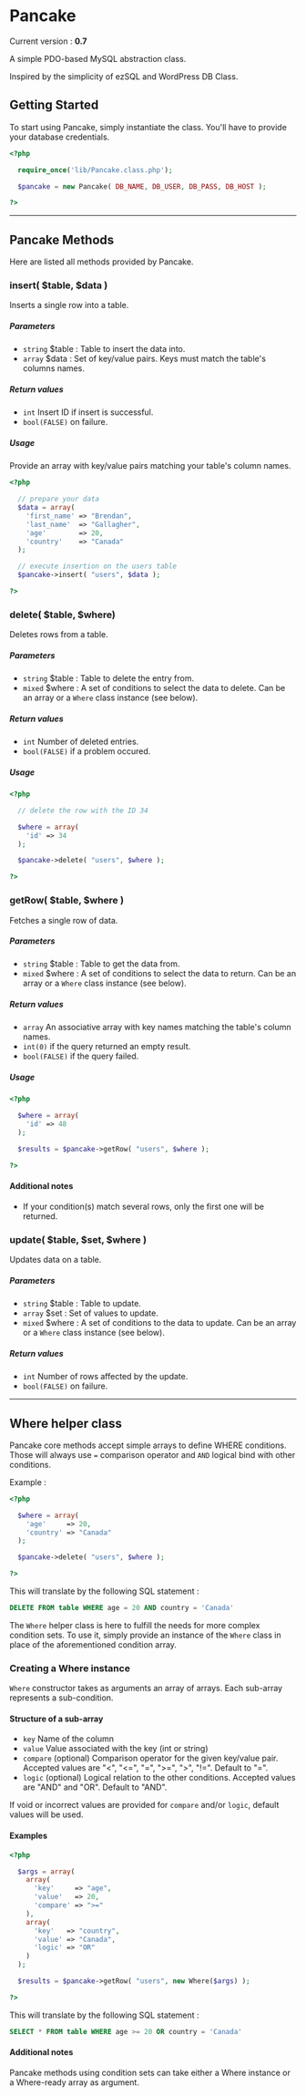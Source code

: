 # Pancake

Current version : __0.7__

A simple PDO-based MySQL abstraction class.

Inspired by the simplicity of ezSQL and WordPress DB Class.



## Getting Started

To start using Pancake, simply instantiate the class.
You'll have to provide your database credentials.

```php
<?php

  require_once('lib/Pancake.class.php');

  $pancake = new Pancake( DB_NAME, DB_USER, DB_PASS, DB_HOST );

?>
```

-----


## Pancake Methods

Here are listed all methods provided by Pancake.



### insert( $table, $data )

Inserts a single row into a table.


##### Parameters

  * `string` $table : Table to insert the data into.
  * `array` $data : Set of key/value pairs. Keys must match the table's columns names.


##### Return values

  * `int` Insert ID if insert is successful.
  * `bool(FALSE)` on failure.


##### Usage

Provide an array with key/value pairs matching your table's column names.

```php
<?php

  // prepare your data
  $data = array(
    'first_name' => "Brendan",
    'last_name'  => "Gallagher",
    'age'        => 20,
    'country'    => "Canada"
  );

  // execute insertion on the users table
  $pancake->insert( "users", $data );

?>
```



### delete( $table, $where)

Deletes rows from a table.


##### Parameters

  * `string` $table : Table to delete the entry from.
  * `mixed` $where : A set of conditions to select the data to delete. Can be an array or a `Where` class instance (see below).


##### Return values

  * `int` Number of deleted entries.
  * `bool(FALSE)` if a problem occured.


##### Usage

```php
<?php

  // delete the row with the ID 34

  $where = array(
    'id' => 34
  );

  $pancake->delete( "users", $where );

?>
```



### getRow( $table, $where )

Fetches a single row of data.


##### Parameters

  * `string` $table : Table to get the data from.
  * `mixed` $where : A set of conditions to select the data to return. Can be an array or a `Where` class instance (see below).


##### Return values

  * `array` An associative array with key names matching the table's column names.
  * `int(0)` if the query returned an empty result.
  * `bool(FALSE)` if the query failed.


##### Usage

```php
<?php

  $where = array(
    'id' => 48
  );

  $results = $pancake->getRow( "users", $where );

?>
```

#### Additional notes

  * If your condition(s) match several rows, only the first one will be returned.



### update( $table, $set, $where )

Updates data on a table.

##### Parameters

  * `string` $table : Table to update.
  * `array` $set : Set of values to update.
  * `mixed` $where : A set of conditions to the data to update. Can be an array or a `Where` class instance (see below).

##### Return values

  * `int` Number of rows affected by the update.
  * `bool(FALSE)` on failure.

-----


## Where helper class

Pancake core methods accept simple arrays to define WHERE conditions.
Those will always use `=` comparison operator and `AND` logical bind with other conditions.

Example :

```php
<?php

  $where = array(
    'age'     => 20,
    'country' => "Canada"
  );

  $pancake->delete( "users", $where );

?>
```

This will translate by the following SQL statement :

```sql
DELETE FROM table WHERE age = 20 AND country = 'Canada'
```

The `Where` helper class is here to fulfill the needs for more complex condition sets.
To use it, simply provide an instance of the `Where` class in place of the aforementioned condition array.

### Creating a Where instance

`Where` constructor takes as arguments an array of arrays.
Each sub-array represents a sub-condition.

#### Structure of a sub-array

  * `key` Name of the column
  * `value` Value associated with the key (int or string)
  * `compare` (optional) Comparison operator for the given key/value pair. Accepted values are "<", "<=", "=", ">=", ">", "!=". Default to "=".
  * `logic` (optional) Logical relation to the other conditions. Accepted values are "AND" and "OR". Default to "AND".

If void or incorrect values are provided for `compare` and/or `logic`, default values will be used.

#### Examples

```php
<?php

  $args = array(
    array(
      'key'     => "age",
      'value'   => 20,
      'compare' => ">="
    ),
    array(
      'key'   => "country",
      'value' => "Canada",
      'logic' => "OR"
    )
  );

  $results = $pancake->getRow( "users", new Where($args) );

?>
```

This will translate by the following SQL statement :

```sql
SELECT * FROM table WHERE age >= 20 OR country = 'Canada'
```

#### Additional notes

Pancake methods using condition sets can take either a Where instance or a Where-ready array as argument.
